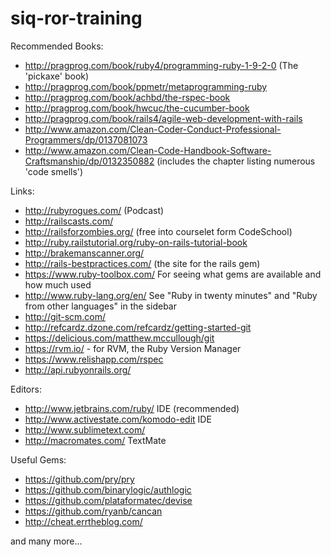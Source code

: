 siq-ror-training
================

Recommended Books:
- http://pragprog.com/book/ruby4/programming-ruby-1-9-2-0 (The 'pickaxe' book)
- http://pragprog.com/book/ppmetr/metaprogramming-ruby
- http://pragprog.com/book/achbd/the-rspec-book
- http://pragprog.com/book/hwcuc/the-cucumber-book
- http://pragprog.com/book/rails4/agile-web-development-with-rails
- http://www.amazon.com/Clean-Coder-Conduct-Professional-Programmers/dp/0137081073
- http://www.amazon.com/Clean-Code-Handbook-Software-Craftsmanship/dp/0132350882 (includes the chapter listing numerous 'code smells')

Links:
- http://rubyrogues.com/ (Podcast)
- http://railscasts.com/
- http://railsforzombies.org/ (free into courselet form CodeSchool)
- http://ruby.railstutorial.org/ruby-on-rails-tutorial-book
- http://brakemanscanner.org/
- http://rails-bestpractices.com/ (the site for the rails gem)
- https://www.ruby-toolbox.com/
For seeing what gems are available and how much used
- http://www.ruby-lang.org/en/
See "Ruby in twenty minutes" and "Ruby from other languages" in the sidebar
- http://git-scm.com/
- http://refcardz.dzone.com/refcardz/getting-started-git
- https://delicious.com/matthew.mccullough/git
- https://rvm.io/ - for RVM, the Ruby Version Manager
- https://www.relishapp.com/rspec
- http://api.rubyonrails.org/

Editors:
- http://www.jetbrains.com/ruby/ IDE (recommended)
- http://www.activestate.com/komodo-edit IDE
- http://www.sublimetext.com/
- http://macromates.com/ TextMate

Useful Gems:
- https://github.com/pry/pry
- https://github.com/binarylogic/authlogic
- https://github.com/plataformatec/devise
- https://github.com/ryanb/cancan
- http://cheat.errtheblog.com/

and many more...